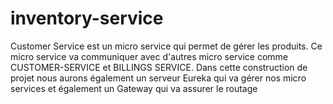 # inventory-service
Customer Service est un micro service qui permet de gérer les produits. Ce micro service va communiquer avec d'autres micro service comme CUSTOMER-SERVICE et BILLINGS SERVICE. Dans cette construction de projet nous aurons également un serveur Eureka qui va gérer nos micro services et également un Gateway qui va assurer le routage
